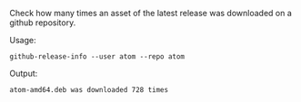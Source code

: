 Check how many times an asset of the latest release was downloaded on a github repository.  

Usage:  
```
github-release-info --user atom --repo atom
```

Output:
```
atom-amd64.deb was downloaded 728 times
```

